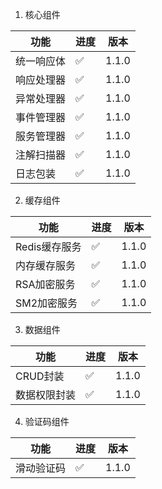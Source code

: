 1. 核心组件

| 功能    | 进度 | 版本    |
|-------|----|-------|
| 统一响应体 | ✅  | 1.1.0 |
| 响应处理器 | ✅  | 1.1.0 |
| 异常处理器 | ✅  | 1.1.0 |
| 事件管理器 | ✅  | 1.1.0 |
| 服务管理器 | ✅  | 1.1.0 |
| 注解扫描器 | ✅  | 1.1.0 |
| 日志包装  | ✅  | 1.1.0 |

2. 缓存组件

| 功能        | 进度 | 版本    |
|-----------|----|-------|
| Redis缓存服务 | ✅  | 1.1.0 |
| 内存缓存服务    | ✅  | 1.1.0 |
| RSA加密服务   | ✅  | 1.1.0 |
| SM2加密服务   | ✅  | 1.1.0 |

3. 数据组件

| 功能     | 进度 | 版本    |
|--------|----|-------|
| CRUD封装 | ✅  | 1.1.0 |
| 数据权限封装 | ✅  | 1.1.0 |

4. 验证码组件

| 功能    | 进度 | 版本    |
|-------|----|-------|
| 滑动验证码 | ✅  | 1.1.0 |